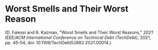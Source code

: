 # Worst Smells and Their Worst Reason
(D. Falessi and R. Kazman, "Worst Smells and Their Worst Reasons," _2021 IEEE/ACM International Conference on Technical Debt (TechDebt)_, 2021, pp. 45-54, doi: 10.1109/TechDebt52882.2021.00014.) 
